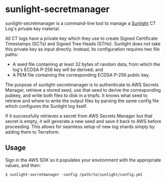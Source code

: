 # sunlight-secretmanager

sunlight-secretmanager is a command-line tool to manage a
[Sunlight](https://sunlight.dev/) CT Log's private key material.

All CT logs have a private key which they use to create Signed Certificate
Timestamps (SCTs) and Signed Tree Heads (STHs). Sunlight does not take this
private key as input directly. Instead, its configuration requires two file
paths:

- A seed file containing at least 32 bytes of random data, from which the log's
  ECDSA P-256 key will be derived; and
- A PEM file containing the corresponding ECDSA P-256 public key.

The purpose of sunlight-secretmanager is to authenticate to AWS Secrets Manager,
retrieve a stored seed, use that seed to derive the corresponding pubkey, and
write both files to disk in a tmpfs. It knows what seed to retrieve and where to
write the output files by parsing the same config file which configures the
Sunlight log itself.

If it successfully retrieves a secret from AWS Secrets Manager but that secret
is empty, it will generate a new seed and save it back to AWS before proceeding.
This allows for seamless setup of new log shards simply by adding them to
Terraform.

## Usage

Sign in the AWS SDK so it populates your environment with the appropriate
values, and then:

```shell
$ sunlight-secretmanager -config /path/to/sunlight/config.yml
```
